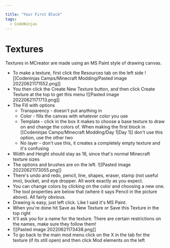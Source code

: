 ```yaml
---

title: "Your First Block"
tags:
  - CodeNinjas
---
```

# Textures
Textures in MCreator are made using an MS Paint style of drawing canvas.

- To make a texture, first click the Resources tab on the left side ![[Codeninjas Camps/Minecraft Modding/Pasted image 20220621171552.png]]
- You then click the Create New Texture button, and then click Create Texture at the top to get this menu ![[Pasted image 20220621171713.png]]
- The Fill with options
	- Transparency - doesn't put anything in
	- Color - fills the canvas with whatever color you use
	- Template - click in the box it makes to choose a base texture to draw on and change the colors of. When making the first block in [[Codeninjas Camps/Minecraft Modding/Day 1|Day 1]] don't use this option, use the other two
	- No layer - don't use this, it creates a completely empty texture and it's confusing
- Width and Height should stay as 16, since that's normal Minecraft texture sizes
- The options and brushes are on the left. 
![[Pasted image 20220621173055.png]]
- There's undo and redo, pencil, line, shapes, eraser, stamp (not useful imo), bucket, and eye dropper. All work exactly as you expect.
- You can change colors by clicking on the color and choosing a new one. The tool properties are below that (where it says Pencil in the picture above). All fairly obvious.
- Drawing is easy, just left click. Like I said it's MS Paint.
- When you're done hit Save as New Texture or Save this Texture in the top right
- It'll ask you for a name for the texture. There are certain restrictions on the names, make sure they follow them!
- ![[Pasted image 20220621173438.png]]
- To go back to the main mod menu click on the X in the tab for the texture (if its still open) and then click Mod elements on the left
